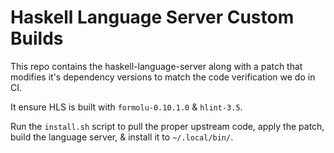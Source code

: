 # Haskell Language Server Custom Builds

This repo contains the haskell-language-server along with a patch that modifies
it's dependency versions to match the code verification we do in CI.

It ensure HLS is built with `formolu-0.10.1.0` & `hlint-3.5`.

Run the `install.sh` script to pull the proper upstream code, apply the patch,
build the language server, & install it to `~/.local/bin/`.
